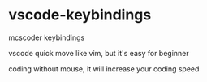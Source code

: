 # vscode-keybindings

mcscoder keybindings

vscode quick move like vim, but it's easy for beginner

coding without mouse, it will increase your coding speed

